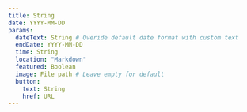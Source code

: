 ```yaml
---
title: String
date: YYYY-MM-DD
params:
  dateText: String # Overide default date format with custom text
  endDate: YYYY-MM-DD
  time: String
  location: "Markdown"
  featured: Boolean
  image: File path # Leave empty for default
  button:
    text: String
    href: URL
---
```


<!--more-->
